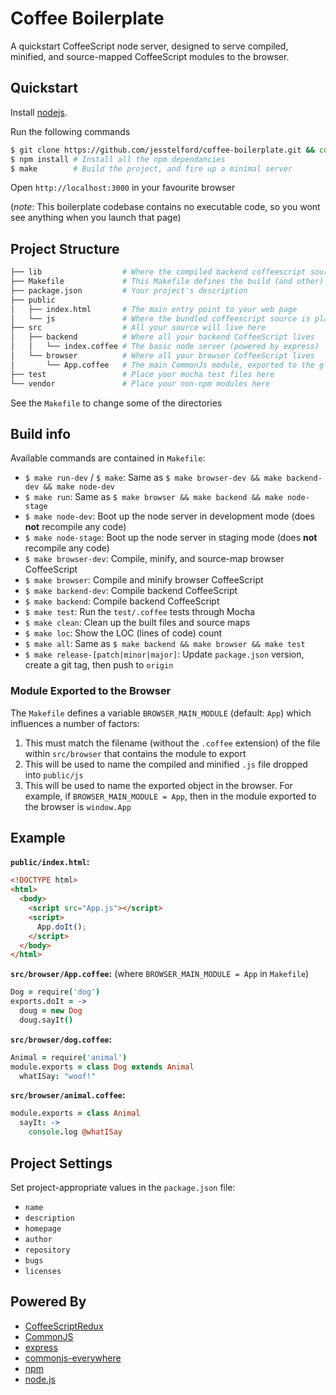 # Coffee Boilerplate

A quickstart CoffeeScript node server, designed to serve compiled, minified, and source-mapped CoffeeScript modules to the browser. 

## Quickstart

Install [nodejs](http://nodejs.org/download/).

Run the following commands

```bash
$ git clone https://github.com/jesstelford/coffee-boilerplate.git && cd coffee-boilerplace
$ npm install # Install all the npm dependancies
$ make        # Build the project, and fire up a minimal server
```

Open `http://localhost:3000` in your favourite browser

(*note*: This boilerplate codebase contains no executable code, so you wont see
anything when you launch that page)

## Project Structure

```bash
├── lib                  # Where the compiled backend coffeescript source is placed after `make X`
├── Makefile             # This Makefile defines the build (and other) tasks (see below for more)
├── package.json         # Your project's description
├── public
│   ├── index.html       # The main entry point to your web page
│   └── js               # Where the bundled coffeescript source is placed after `make X`
├── src                  # All your source will live here
│   ├── backend          # Where all your backend CoffeeScript lives
│   │   └── index.coffee # The basic node server (powered by express)
│   └── browser          # Where all your browser CoffeeScript lives
│       └── App.coffee   # The main CommonJs module, exported to the global namespace
├── test                 # Place your mocha test files here
└── vendor               # Place your non-npm modules here
```

See the `Makefile` to change some of the directories

## Build info

Available commands are contained in `Makefile`:

 * `$ make run-dev` / `$ make`: Same as `$ make browser-dev && make backend-dev && make node-dev`
 * `$ make run`: Same as `$ make browser && make backend && make node-stage`
 * `$ make node-dev`: Boot up the node server in development mode (does **not** recompile any code)
 * `$ make node-stage`: Boot up the node server in staging mode (does **not** recompile any code)
 * `$ make browser-dev`: Compile, minify, and source-map browser CoffeeScript 
 * `$ make browser`: Compile and minify browser CoffeeScript 
 * `$ make backend-dev`: Compile backend CoffeeScript 
 * `$ make backend`: Compile backend CoffeeScript 
 * `$ make test`: Run the `test/.coffee` tests through Mocha
 * `$ make clean`: Clean up the built files and source maps
 * `$ make loc`: Show the LOC (lines of code) count
 * `$ make all`: Same as `$ make backend && make browser && make test`
 * `$ make release-[patch|minor|major]`: Update `package.json` version, create a git tag, then push to `origin`

### Module Exported to the Browser

The `Makefile` defines a variable `BROWSER_MAIN_MODULE` (default: `App`) which influences a number of factors:

 1. This must match the filename (without the `.coffee` extension) of the file within `src/browser` that contains the module to export
 1. This will be used to name the compiled and minified `.js` file dropped into `public/js`
 1. This will be used to name the exported object in the browser. For example, if `BROWSER_MAIN_MODULE = App`, then in the module exported to the browser is `window.App`

## Example

**`public/index.html`:**

```html
<!DOCTYPE html>
<html>
  <body>
    <script src="App.js"></script>
    <script>
      App.doIt();
    </script>
  </body>
</html>
```

**`src/browser/App.coffee`:** (where `BROWSER_MAIN_MODULE = App` in `Makefile`)

```coffeescript
Dog = require('dog')
exports.doIt = ->
  doug = new Dog
  doug.sayIt()
```

**`src/browser/dog.coffee`:**

```coffeescript
Animal = require('animal')
module.exports = class Dog extends Animal
  whatISay: "woof!"
```

**`src/browser/animal.coffee`:**

```coffeescript
module.exports = class Animal
  sayIt: ->
    console.log @whatISay
```

## Project Settings

Set project-appropriate values in the `package.json` file:

 * `name`
 * `description`
 * `homepage`
 * `author`
 * `repository`
 * `bugs`
 * `licenses`

## Powered By

 * [CoffeeScriptRedux](https://github.com/michaelficarra/CoffeeScriptRedux)
 * [CommonJS](http://www.commonjs.org/)
 * [express](http://expressjs.com/)
 * [commonjs-everywhere](https://github.com/michaelficarra/commonjs-everywhere)
 * [npm](https://npmjs.org/)
 * [node.js](http://nodejs.org/)
